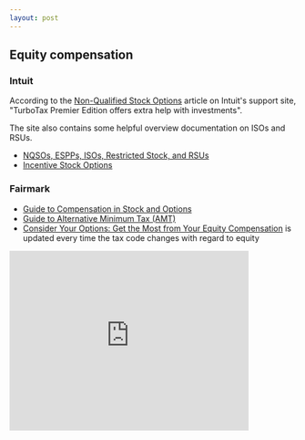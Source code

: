 ```yaml
---
layout: post
---
```


## Equity compensation

### Intuit

According to the [Non-Qualified Stock Options](http://turbotax.intuit.com/tax-tools/tax-tips/Investments-and-Taxes/Non-Qualified-Stock-Options/INF12046.html) article on Intuit's support site, "TurboTax Premier Edition offers extra help with investments".

The site also contains some helpful overview documentation on ISOs and RSUs.

* [NQSOs, ESPPs, ISOs, Restricted Stock, and RSUs](http://turbotax.intuit.com/support/iq/Investment-Income/NQSOs--ESPPs--ISOs--Restricted-Stock--and-RSUs/GEN12204.html)
* [Incentive Stock Options](http://turbotax.intuit.com/tax-tools/tax-tips/Investments-and-Taxes/Incentive-Stock-Options/INF12049.html)

### Fairmark

* [Guide to Compensation in Stock and Options](http://fairmark.com/execcomp/index.htm)
* [Guide to Alternative Minimum Tax (AMT)](http://fairmark.com/amt/index.htm)
* [Consider Your Options: Get the Most from Your Equity Compensation](http://www.amazon.com/gp/product/0979224896/ref=ox_sc_act_title_1?ie=UTF8&m=ATVPDKIKX0DER) is updated every time the tax code changes with regard to equity

<div class="no-markdown">
  <iframe width="420" height="315" src="http://www.youtube.com/embed/nWU0bfo-bSY" frameborder="0" allowfullscreen></iframe>
</div>